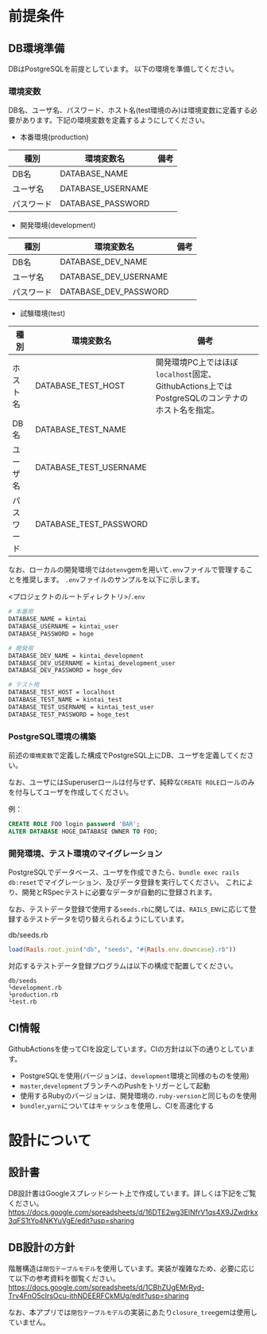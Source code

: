 # 前提条件
## DB環境準備
DBはPostgreSQLを前提としています。
以下の環境を準備してください。

### 環境変数
DB名、ユーザ名、パスワード、ホスト名(test環境のみ)は環境変数に定義する必要があります。下記の環境変数を定義するようにしてください。

* 本番環境(production)

| 種別       | 環境変数名        | 備考 |
| ---------- | ----------------- | ---- |
| DB名       | DATABASE_NAME     |      |
| ユーザ名   | DATABASE_USERNAME |      |
| パスワード | DATABASE_PASSWORD |      |

* 開発環境(development)

| 種別       | 環境変数名            | 備考 |
| ---------- | --------------------- | ---- |
| DB名       | DATABASE_DEV_NAME     |      |
| ユーザ名   | DATABASE_DEV_USERNAME |      |
| パスワード | DATABASE_DEV_PASSWORD |      |

* 試験環境(test)

| 種別       | 環境変数名             | 備考                                                                                           |
| ---------- | ---------------------- | ---------------------------------------------------------------------------------------------- |
| ホスト名   | DATABASE_TEST_HOST     | 開発環境PC上ではほぼ`localhost`固定、GithubActions上ではPostgreSQLのコンテナのホスト名を指定。 |
| DB名       | DATABASE_TEST_NAME     |                                                                                                |
| ユーザ名   | DATABASE_TEST_USERNAME |                                                                                                |
| パスワード | DATABASE_TEST_PASSWORD |                                                                                                |

なお、ローカルの開発環境では`dotenv`gemを用いて`.env`ファイルで管理することを推奨します。
`.env`ファイルのサンプルを以下に示します。

<プロジェクトのルートディレクトリ>/`.env`
```bash
# 本番用
DATABASE_NAME = kintai
DATABASE_USERNAME = kintai_user
DATABASE_PASSWORD = hoge

# 開発用
DATABASE_DEV_NAME = kintai_development
DATABASE_DEV_USERNAME = kintai_development_user
DATABASE_DEV_PASSWORD = hoge_dev

# テスト用
DATABASE_TEST_HOST = localhost
DATABASE_TEST_NAME = kintai_test
DATABASE_TEST_USERNAME = kintai_test_user
DATABASE_TEST_PASSWORD = hoge_test
```

### PostgreSQL環境の構築
前述の`環境変数`で定義した構成でPostgreSQL上にDB、ユーザを定義してください。

なお、ユーザにはSuperuserロールは付与せず、純粋な`CREATE ROLE`ロールのみを付与してユーザを作成してください。

例：
```sql
CREATE ROLE FOO login password 'BAR';
ALTER DATABASE HOGE_DATABASE OWNER TO FOO;
```

### 開発環境、テスト環境のマイグレーション
PostgreSQLでデータベース、ユーザを作成できたら、`bundle exec rails db:reset`でマイグレーション、及びデータ登録を実行してください。
これにより、開発とRSpecテストに必要なデータが自動的に登録されます。

なお、テストデータ登録で使用する`seeds.rb`に関しては、`RAILS_ENV`に応じて登録するテストデータを切り替えられるようにしています。

db/seeds.rb
```ruby
load(Rails.root.join("db", "seeds", "#{Rails.env.downcase}.rb"))
```

対応するテストデータ登録プログラムは以下の構成で配置してください。
```
db/seeds
└development.rb
└production.rb
└test.rb
```

## CI情報
GithubActionsを使ってCIを設定しています。CIの方針は以下の通りとしています。
* PostgreSQLを使用(バージョンは、`development`環境と同様のものを使用)
* `master`,`development`ブランチへのPushをトリガーとして起動
* 使用するRubyのバージョンは、開発環境の`.ruby-version`と同じものを使用
* `bundler`,`yarn`についてはキャッシュを使用し、CIを高速化する

# 設計について
## 設計書
DB設計書はGoogleスプレッドシート上で作成しています。詳しくは下記をご覧ください。
https://docs.google.com/spreadsheets/d/16DTE2wg3ElNfrV1qs4X9JZwdrkx3qFS1tYo4NKYuVgE/edit?usp=sharing

## DB設計の方針
階層構造は`閉包テーブルモデル`を使用しています。実装が複雑なため、必要に応じて以下の参考資料を御覧ください。
https://docs.google.com/spreadsheets/d/1CBhZUgEMrRyd-Trv4FnO5cIrsOcu-ithNDEERFCkMUg/edit?usp=sharing

なお、本アプリでは`閉包テーブルモデル`の実装にあたり`closure_tree`gemは使用していません。
